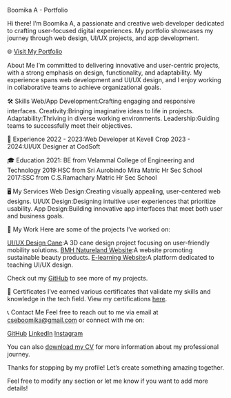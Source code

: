 Boomika A - Portfolio

Hi there! I’m Boomika A, a passionate and creative web developer dedicated to crafting user-focused digital experiences. My portfolio showcases my journey through web design, UI/UX projects, and app development.

🌐 [Visit My Portfolio](https://boomikabe.github.io/)

About Me
I’m committed to delivering innovative and user-centric projects, with a strong emphasis on design, functionality, and adaptability. My experience spans web development and UI/UX design, and I enjoy working in collaborative teams to achieve organizational goals.

🛠 Skills
Web/App Development:Crafting engaging and responsive interfaces.
Creativity:Bringing imaginative ideas to life in projects.
Adaptability:Thriving in diverse working environments.
Leadership:Guiding teams to successfully meet their objectives.

📂 Experience
2022 - 2023:Web Developer at Kevell Crop
2023 - 2024:UI/UX Designer at CodSoft

🎓 Education
2021: BE from Velammal College of Engineering and Technology
2019:HSC from Sri Aurobindo Mira Matric Hr Sec School
2017:SSC from C.S.Ramachary Matric Hr Sec School

🖥️ My Services
Web Design:Creating visually appealing, user-centered web designs.
UI/UX Design:Designing intuitive user experiences that prioritize usability.
App Design:Building innovative app interfaces that meet both user and business goals.

📸 My Work
Here are some of the projects I’ve worked on:

[UI/UX Design Cane](https://www.figma.com/proto/S0xJn5YrIAEkToAAWMJozK/Juice-Cane):A 3D cane design project focusing on user-friendly mobility solutions.
[BMH Natureland Website](https://boomikabe.github.io/BMH-Natureland-Website/):A website promoting sustainable beauty products.
[E-learning Website](https://boomikabe.github.io/UIUX-Website/):A platform dedicated to teaching UI/UX design.

Check out my [GitHub](https://github.com/boomikabe) to see more of my projects.

📜 Certificates
I’ve earned various certificates that validate my skills and knowledge in the tech field. View my certifications [here](https://drive.google.com/drive/folders/1-DEZWvdK09Wr9OFEqU-xMSkIEFzIFByd).

📞 Contact Me
Feel free to reach out to me via email at cseboomika@gmail.com or connect with me on:

[GitHub](https://github.com/boomikabe)
[LinkedIn](http://www.linkedin.com/in/aboomikabe/)
[Instagram](https://www.instagram.com/booms_23_/)

You can also [download my CV](Boomika.pdf) for more information about my professional journey.

Thanks for stopping by my profile! Let’s create something amazing together.

Feel free to modify any section or let me know if you want to add more details!
